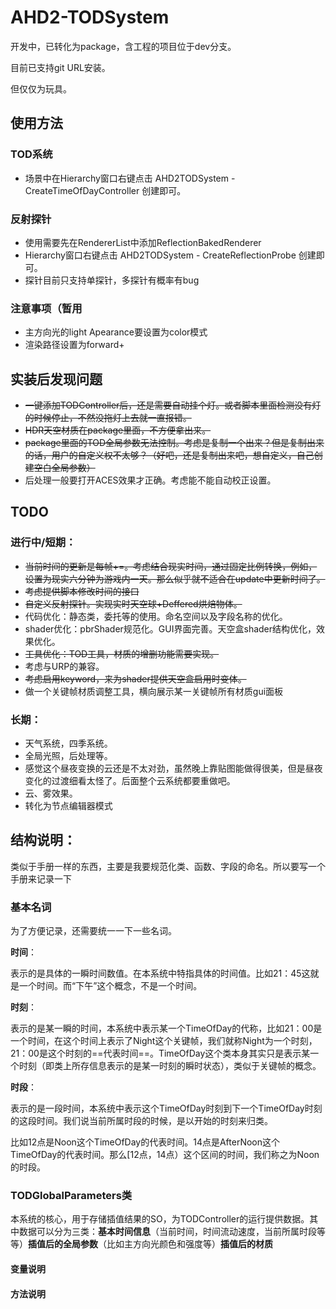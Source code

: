 # AHD2-TODSystem

开发中，已转化为package，含工程的项目位于dev分支。

目前已支持git URL安装。

但仅仅为玩具。

## 使用方法

### TOD系统

* 场景中在Hierarchy窗口右键点击 AHD2TODSystem - CreateTimeOfDayController 创建即可。

### 反射探针

* 使用需要先在RendererList中添加ReflectionBakedRenderer
* Hierarchy窗口右键点击 AHD2TODSystem - CreateReflectionProbe 创建即可。
* 探针目前只支持单探针，多探针有概率有bug

### 注意事项（暂用

* 主方向光的light Apearance要设置为color模式
* 渲染路径设置为forward+

## 实装后发现问题

* ~~一键添加TODController后，还是需要自动挂个灯。或者脚本里面检测没有灯的时候停止，不然没拖灯上去就一直报错。~~
* ~~HDR天空材质在package里面，不方便拿出来。~~
* ~~package里面的TOD全局参数无法控制。考虑是复制一个出来？但是复制出来的话，用户的自定义权不太够？（好吧，还是复制出来吧，想自定义，自己创建空白全局参数）~~
* 后处理一般要打开ACES效果才正确。考虑能不能自动校正设置。

## TODO

### 进行中/短期：

* ~~当前时间的更新是每帧+=。考虑结合现实时间，通过固定比例转换，例如，设置为现实六分钟为游戏内一天。那么似乎就不适合在update中更新时间了。~~
* ~~考虑提供脚本修改时间的接口~~
* ~~自定义反射探针。实现实时天空球+Deffered烘焙物体。~~
* 代码优化：静态类，委托等的使用。命名空间以及字段名称的优化。
* shader优化：pbrShader规范化。GUI界面完善。天空盒shader结构优化，效果优化。
* ~~工具优化：TOD工具，材质的增删功能需要实现。~~
* 考虑与URP的兼容。
* ~~考虑启用keyword，来为shader提供天空盒启用时变体。~~
* 做一个关键帧材质调整工具，横向展示某一关键帧所有材质gui面板

### 长期：

* 天气系统，四季系统。
* 全局光照，后处理等。
* 感觉这个昼夜变换的云还是不太对劲，虽然晚上靠贴图能做得很美，但是昼夜变化的过渡细看太怪了。后面整个云系统都要重做吧。
* 云、雾效果。
* 转化为节点编辑器模式

## 结构说明：

类似于手册一样的东西，主要是我要规范化类、函数、字段的命名。所以要写一个手册来记录一下

### 基本名词

为了方便记录，还需要统一一下一些名词。

**时间**：

表示的是具体的一瞬时间数值。在本系统中特指具体的时间值。比如21：45这就是一个时间。而“下午”这个概念，不是一个时间。

**时刻**：

表示的是某一瞬的时间，本系统中表示某一个TimeOfDay的代称，比如21：00是一个时间，在这个时间上表示了Night这个关键帧，我们就称Night为一个时刻，21：00是这个时刻的==代表时间==。TimeOfDay这个类本身其实只是表示某一个时刻（即类上所存信息表示的是某一时刻的瞬时状态），类似于关键帧的概念。

**时段**：

表示的是一段时间，本系统中表示这个TimeOfDay时刻到下一个TimeOfDay时刻的这段时间。我们说当前所属时段的时候，是以开始的时刻来归类。

比如12点是Noon这个TimeOfDay的代表时间。14点是AfterNoon这个TimeOfDay的代表时间。那么[12点，14点）这个区间的时间，我们称之为Noon的时段。

### TODGlobalParameters类

本系统的核心，用于存储插值结果的SO，为TODController的运行提供数据。其中数据可以分为三类：**基本时间信息**（当前时间，时间流动速度，当前所属时段等等）**插值后的全局参数**（比如主方向光颜色和强度等）**插值后的材质**

#### 变量说明



#### 方法说明
